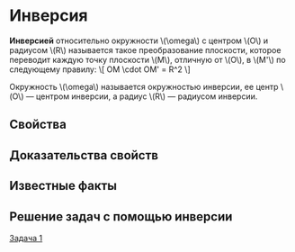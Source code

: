 # Инверсия

**Инверсией** относительно окружности \\(\omega\\) c центром \\(O\\) и 
радиусом \\(R\\) называется такое преобразование плоскости, которое 
переводит каждую точку плоскости \\(M\\), отличную от \\(O\\), в 
\\(M'\\) по следующему правилу:
\\[
    OM \cdot OM' = R^2
\\]

Окружность \\(\omega\\) называется окружностью инверсии, ее центр 
\\(O\\) — центром инверсии, а радиус \\(R\\) — радиусом инверсии.


## Свойства

## Доказательства свойств

## Известные факты


## Решение задач с помощью инверсии

[Задача 1](../../problems/problem1.md)
